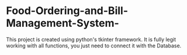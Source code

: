 # Food-Ordering-and-Bill-Management-System-
This project is created using python's tkinter framework. It is fully legit working with all functions, you just need to connect it with the Database.
